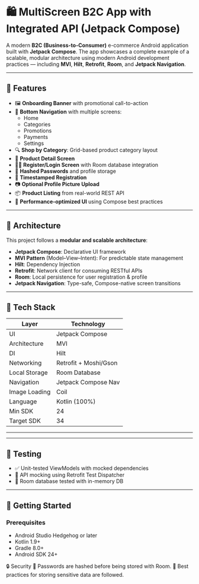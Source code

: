 # 🛍️ MultiScreen B2C App with Integrated API (Jetpack Compose)

A modern **B2C (Business-to-Consumer)** e-commerce Android application built with **Jetpack Compose**. The app showcases a complete example of a scalable, modular architecture using modern Android development practices — including **MVI**, **Hilt**, **Retrofit**, **Room**, and **Jetpack Navigation**.

---

## 📱 Features

- 🖼️ **Onboarding Banner** with promotional call-to-action
- 🧭 **Bottom Navigation** with multiple screens:
  - Home
  - Categories
  - Promotions
  - Payments
  - Settings
- 🔍 **Shop by Category**: Grid-based product category layout
- 🛒 **Product Detail Screen**
- 🧑‍💼 **Register/Login Screen** with Room database integration
- 🔐 **Hashed Passwords** and profile storage
- 📅 **Timestamped Registration**
- 📷 **Optional Profile Picture Upload**
- 📦 **Product Listing** from real-world REST API
- 🚀 **Performance-optimized UI** using Compose best practices

---

## 🧱 Architecture

This project follows a **modular and scalable architecture**:

- **Jetpack Compose**: Declarative UI framework
- **MVI Pattern** (Model–View–Intent): For predictable state management
- **Hilt**: Dependency Injection
- **Retrofit**: Network client for consuming RESTful APIs
- **Room**: Local persistence for user registration & profile
- **Jetpack Navigation**: Type-safe, Compose-native screen transitions

---

## 🧰 Tech Stack

| Layer          | Technology             |
|----------------|------------------------|
| UI             | Jetpack Compose        |
| Architecture   | MVI                    |
| DI             | Hilt                   |
| Networking     | Retrofit + Moshi/Gson  |
| Local Storage  | Room Database          |
| Navigation     | Jetpack Compose Nav    |
| Image Loading  | Coil                   |
| Language       | Kotlin (100%)          |
| Min SDK        | 24                     |
| Target SDK     | 34                     |

---


---

## 🧪 Testing

- ✅ Unit-tested ViewModels with mocked dependencies
- 🧪 API mocking using Retrofit Test Dispatcher
- 🧪 Room database tested with in-memory DB

---

## 🔧 Getting Started

### Prerequisites

- Android Studio Hedgehog or later
- Kotlin 1.9+
- Gradle 8.0+
- Android SDK 24+


🔒 Security
🔑 Passwords are hashed before being stored with Room.
🔐 Best practices for storing sensitive data are followed.


